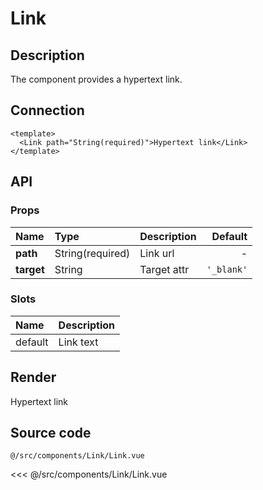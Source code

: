 # Link

## Description

The component provides a hypertext link.

## Connection

```vue
<template>
  <Link path="String(required)">Hypertext link</Link>
</template>
```

## API

### Props
| **Name** | **Type** | **Description** | **Default** |
| :------- | :------- | :-------------- | ----------: |
| **path** | String(required) | Link url | - |
| **target** | String | Target attr | `'_blank'` |

### Slots
| **Name** | **Description** |
| :------- | :-------------- |
| default | Link text |

## Render

<Link path="https://good-layout-book.netlify.app/">Hypertext link</Link>

## Source code

<code class="code--path">@/src/components/Link/Link.vue</code>

<<< @/src/components/Link/Link.vue
